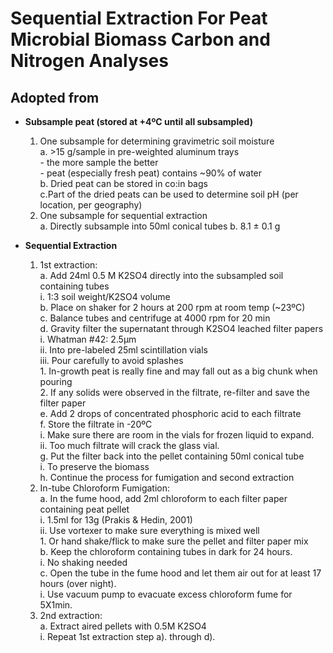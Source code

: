 Sequential Extraction For Peat Microbial Biomass Carbon and Nitrogen Analyses
==============
Adopted from 
------------

+ **Subsample peat (stored at +4ºC until all subsampled)**  
    1. One subsample for determining gravimetric soil moisture  
            a. \>15 g/sample in pre-weighted aluminum trays   
                - the more sample the better   
                - peat (especially fresh peat) contains ~90% of water   
            b. Dried peat can be stored in co:in bags   
            c.Part of the dried peats can be used to determine soil pH (per location, per geography)   
    2. One subsample for sequential extraction   
            a. Directly subsample into 50ml conical tubes
            b. 8.1 ± 0.1 g    

+ **Sequential Extraction**    
    1. 1st extraction:   
            a. Add 24ml 0.5 M K2SO4 directly into the subsampled soil containing tubes   
                    i. 1:3 soil weight/K2SO4 volume   
            b. Place on shaker for 2 hours at 200 rpm at room temp (~23ºC)   
            c. Balance tubes and centrifuge at 4000 rpm for 20 min   
            d. Gravity filter the supernatant through K2SO4 leached filter papers   
                    i. Whatman #42: 2.5μm   
                    ii. Into pre-labeled 25ml scintillation vials   
                    iii. Pour carefully to avoid splashes  
                            1. In-growth peat is really fine and may fall out as a big chunk when pouring   
                            2. If any solids were observed in the filtrate, re-filter and save the filter paper   
            e. Add 2 drops of concentrated phosphoric acid to each filtrate   
            f. Store the filtrate in -20ºC   
                    i. Make sure there are room in the vials for frozen liquid to expand.  
                    ii. Too much filtrate will crack the glass vial.   
            g. Put the filter back into the pellet containing 50ml conical tube   
                    i. To preserve the biomass   
            h. Continue the process for fumigation and second extraction   
    2. In-tube Chloroform Fumigation:   
            a. In the fume hood, add 2ml chloroform to each filter paper containing peat pellet    
                    i. 1.5ml for 13g (Prakis & Hedin, 2001)   
                    ii. Use vortexer to make sure everything is mixed well   
                            1. Or hand shake/flick to make sure the pellet and filter paper mix   
            b. Keep the chloroform containing tubes in dark for 24 hours.   
                    i. No shaking needed  
            c. Open the tube in the fume hood and let them air out for at least 17 hours (over night).    
                    i. Use vacuum pump to evacuate excess chloroform fume for 5X1min.   
    3. 2nd extraction:   
            a. Extract aired pellets with 0.5M K2SO4   
                    i. Repeat 1st extraction step a). through d).   

